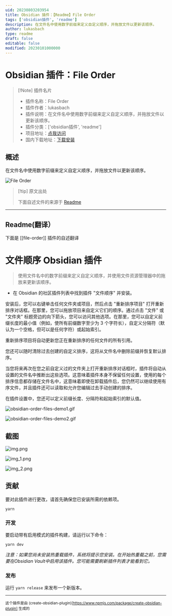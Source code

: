 ```yaml
---
uid: 20230803203954
title: Obsidian 插件：【Readme】File Order
tags: ['obsidian插件', 'readme']
description: 在文件名中使用数字前缀来定义自定义顺序，并拖放文件以更新该顺序。
author: lukasbach
type: readme
draft: false
editable: false
modified: 20230101000000
---
```


# Obsidian 插件：File Order

> [!Note] 插件名片
> - 插件名称：File Order
> - 插件作者：lukasbach
> - 插件说明：在文件名中使用数字前缀来定义自定义顺序，并拖放文件以更新该顺序。
> - 插件分类：['obsidian插件', 'readme']
> - 项目地址：[点我访问](https://github.com/lukasbach/obsidian-file-order)
> - 国内下载地址：[下载安装](https://pkmer.cn/products/plugin/pluginMarket/?file-order)

## 概述

在文件名中使用数字前缀来定义自定义顺序，并拖放文件以更新该顺序。

![File Order](https://cdn.pkmer.cn/covers/file-order_new.gif!pkmer)

> [!tip] 原文出处
> 
>下面自述文件的来源于 [Readme](https://ghproxy.net/https://raw.githubusercontent.com/lukasbach/obsidian-file-order/main/README.md)
> 

---

## Readme(翻译）

下面是 [[file-order]] 插件的自述翻译


# 文件顺序 Obsidian 插件

> 使用文件名中的数字前缀来定义自定义顺序，并使用文件资源管理器中的拖放来更新该顺序。

- 在 Obsidian 的社区插件列表中找到插件 "文件顺序" 并安装。

安装后，您可以右键单击任何文件夹或项目，然后点击 "重新排序项目" 打开重新排序对话框。在那里，您可以拖放项目来自定义它们的顺序。通过点击 "文件" 或 "文件夹" 标题旁边的向下箭头，您可以访问其他选项。在那里，您可以自定义前缀长度的最小值（例如，使所有前缀数字至少为 3 个字符长），自定义分隔符（默认为一个空格，但可以是任何字符）或起始索引。

重新排序项目将自动更新您正在重新排序的任何文件的所有引用。

您还可以随时清除过去创建的自定义排序，这将从文件名中删除前缀并恢复默认排序。

当您将来再次在您之前自定义过的文件夹上打开重新排序对话框时，插件将自动从设置的文件名中推断出这些选项。这意味着插件本身不保留任何设置，使用的每个排序信息都存储在文件名中，这意味着即使在卸载插件后，您仍然可以继续使用有序文件，并且插件还可以读取和允许您编辑过去手动创建的排序。

在插件设置中，您还可以定义前缀长度、分隔符和起始索引的默认值。

![obsidian-order-files-demo1.gif](obsidian-order-files-demo1.gif)

![obsidian-order-files-demo2.gif](obsidian-order-files-demo2.gif)

## 截图

![img.png](img.png)

![img_1.png](img_1.png)

![img_2.png](img_2.png)

## 贡献

要对此插件进行更改，请首先确保您已安装所需的依赖项。

```
yarn
```

### 开发

要启动带有启用模式的插件构建，请运行以下命令：

```
yarn dev
```

_注意：如果您尚未安装热重载插件，系统将提示您安装。在开始热重载之前，您需要在Obsidian Vault中启用该插件。您可能需要刷新插件列表才能看到它。_

### 发布

运行 `yarn release` 来发布一个新版本。

---

<sub>这个插件是由 (create-obsidian-plugin)[https://www.npmjs.com/package/create-obsidian-plugin] 生成的</sub>



